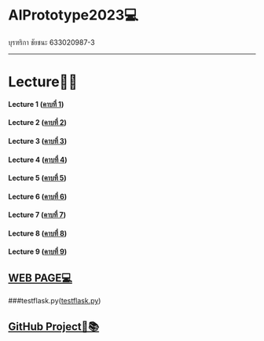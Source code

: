 # AIPrototype2023💻 
บุรฑริกา ชัยชนะ 633020987-3
__________________________

# Lecture📝📌
#### Lecture 1 ([คาบที่ 1](https://github.com/Buntariga2545/AIPrototype2023/blob/main/Lecture/Lecture%201.pdf))
#### Lecture 2 ([คาบที่ 2](https://github.com/Buntariga2545/AIPrototype2023/blob/main/Lecture/Lecture%202.pdf))
#### Lecture 3 ([คาบที่ 3](https://github.com/Buntariga2545/AIPrototype2023/blob/main/Lecture/Lecture%203.pdf))
#### Lecture 4 ([คาบที่ 4](https://github.com/Buntariga2545/AIPrototype2023/blob/main/Lecture/Lecture%204.pdf))
#### Lecture 5 ([คาบที่ 5](https://github.com/Buntariga2545/AIPrototype2023/blob/main/Lecture/Lecture%205.pdf))
#### Lecture 6 ([คาบที่ 6](https://github.com/Buntariga2545/AIPrototype2023/blob/main/Lecture/Lecture%206.pdf))
#### Lecture 7 ([คาบที่ 7](https://github.com/Buntariga2545/AIPrototype2023/blob/main/Lecture/Lecture%207.pdf))
#### Lecture 8 ([คาบที่ 8](https://github.com/Buntariga2545/AIPrototype2023/blob/main/Lecture/Lecture%208.pdf))
#### Lecture 9 ([คาบที่ 9](https://github.com/Buntariga2545/AIPrototype2023/blob/main/Lecture/Lecture%209.pdf))

## [WEB PAGE💻](https://buntariga2545.github.io/test_webpage/)
###testflask.py([testflask.py](https://github.com/Buntariga2545/AIPrototype2023/blob/main/testflask.py))

## [GitHub Project📂📚](https://github.com/Buntariga2545/Project)
